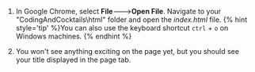 1. In Google Chrome, select **File**🡒**Open File**. Navigate to your "CodingAndCocktails\html" folder and open the _index.html_ file.
{% hint style='tip' %}You can also use the keyboard shortcut `ctrl` + `o` on Windows machines.
{% endhint %}

1. You won't see anything exciting on the page yet, but you should see your title displayed in the page tab.


